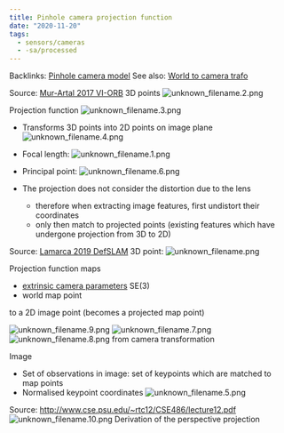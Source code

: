 ```yaml
---
title: Pinhole camera projection function
date: "2020-11-20"
tags:
  - sensors/cameras
  - -sa/processed
---
```


Backlinks: [Pinhole camera model](pinhole-camera-model.md)
See also: [World to camera trafo](world-to-camera-trafo.md)

Source: [Mur-Artal 2017 VI-ORB](mur-artal-2017-vi-orb.md)
3D points
![unknown_filename.2.png](./_resources/Pinhole_camera_projection_function.resources/unknown_filename.2.png)

Projection function ![unknown_filename.3.png](./_resources/Pinhole_camera_projection_function.resources/unknown_filename.3.png)

*   Transforms 3D points into 2D points on image plane
    ![unknown_filename.4.png](./_resources/Pinhole_camera_projection_function.resources/unknown_filename.4.png)
    
*   Focal length: ![unknown_filename.1.png](./_resources/Pinhole_camera_projection_function.resources/unknown_filename.1.png)
*   Principal point: ![unknown_filename.6.png](./_resources/Pinhole_camera_projection_function.resources/unknown_filename.6.png)
*   The projection does not consider the distortion due to the lens
    *   therefore when extracting image features, first undistort their coordinates
    *   only then match to projected points (existing features which have undergone projection from 3D to 2D)

Source: [Lamarca 2019 DefSLAM](lamarca-2019-defslam.md)
3D point:
![unknown_filename.png](./_resources/Pinhole_camera_projection_function.resources/unknown_filename.png)

Projection function maps

*   [extrinsic camera parameters](extrinsic-camera-parameters.md) SE(3)
*   world map point

to a 2D image point (becomes a projected map point)

![unknown_filename.9.png](./_resources/Pinhole_camera_projection_function.resources/unknown_filename.9.png)
![unknown_filename.7.png](./_resources/Pinhole_camera_projection_function.resources/unknown_filename.7.png)
![unknown_filename.8.png](./_resources/Pinhole_camera_projection_function.resources/unknown_filename.8.png) from camera transformation

Image

*   Set of observations in image: set of keypoints which are matched to map points
*   Normalised keypoint coordinates
    ![unknown_filename.5.png](./_resources/Pinhole_camera_projection_function.resources/unknown_filename.5.png)
    

Source: <http://www.cse.psu.edu/~rtc12/CSE486/lecture12.pdf>
![unknown_filename.10.png](./_resources/Pinhole_camera_projection_function.resources/unknown_filename.10.png)
Derivation of the perspective projection


